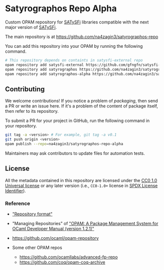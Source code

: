 # Satyrographos Repo Alpha
Custom OPAM repository for [SATySFi] libraries compatible with the next major version of [SATySFi].

The main repository is at https://github.com/na4zagin3/satyrographos-repo

You can add this repository into your OPAM by running the following command.

```sh
# This repository depends on containts in satysfi-external repo
opam repository add satysfi-external https://github.com/gfngfn/satysfi-external-repo.git
opam repository add satyrographos https://github.com/na4zagin3/satyrographos-repo.git
opam repository add satyrographos-alpha https://github.com/na4zagin3/satyrographos-repo-alpha.git
```

## Contributing

We welcome contributions! If you notice a problem of *packaging*, then send a PR or write an issue here. If it's a problem of the content of package itself, then refer to its repository.

To submit a PR for your project in GitHub, run the following command in your repository.

```sh
git tag -a <version> # For example, git tag -a v0.1
git push origin <version>
opam publish --repo=na4zagin3/satyrographos-repo-alpha
```

Maintainers may ask contributors to update files for automation tests.

## License

All the metadata contained in this repository are licensed under the [CC0 1.0 Universal license](https://creativecommons.org/publicdomain/zero/1.0/) or any later version (i.e., `CC0-1.0+` license in [SPDX License Identifier](https://spdx.org/licenses/)).

### Reference

* ["Repository format"](https://opam.ocaml.org/doc/Manual.html#Repository-format)
* "Managing Repositories" of ["OPAM: A Package Management System for OCaml Developer Manual (version 1.2.1)"](http://opam.ocaml.org/doc/manual/dev-manual.html)
* https://github.com/ocaml/opam-repository
* Some other OPAM repos
    * https://github.com/ocamllabs/advanced-fp-repo
    * https://github.com/coq/opam-coq-archive


  [SATySFi]: https://github.com/gfngfn/SATySFi
  [Satyrographos]: https://github.com/na4zagin3/satyrographos
